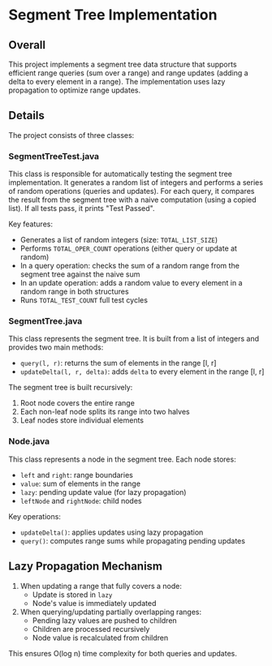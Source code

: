 # Segment Tree Implementation

## Overall

This project implements a segment tree data structure that supports efficient range queries (sum over a range) and range
updates (adding a delta to every element in a range). The implementation uses lazy propagation to optimize range
updates.

## Details

The project consists of three classes:

### SegmentTreeTest.java

This class is responsible for automatically testing the segment tree implementation. It generates a random list of
integers and performs a series of random operations (queries and updates). For each query, it compares the result from
the segment tree with a naive computation (using a copied list). If all tests pass, it prints "Test Passed".

Key features:

- Generates a list of random integers (size: `TOTAL_LIST_SIZE`)
- Performs `TOTAL_OPER_COUNT` operations (either query or update at random)
- In a query operation: checks the sum of a random range from the segment tree against the naive sum
- In an update operation: adds a random value to every element in a random range in both structures
- Runs `TOTAL_TEST_COUNT` full test cycles

### SegmentTree.java

This class represents the segment tree. It is built from a list of integers and provides two main methods:

- `query(l, r)`: returns the sum of elements in the range [l, r]
- `updateDelta(l, r, delta)`: adds `delta` to every element in the range [l, r]

The segment tree is built recursively:

1. Root node covers the entire range
2. Each non-leaf node splits its range into two halves
3. Leaf nodes store individual elements

### Node.java

This class represents a node in the segment tree. Each node stores:

- `left` and `right`: range boundaries
- `value`: sum of elements in the range
- `lazy`: pending update value (for lazy propagation)
- `leftNode` and `rightNode`: child nodes

Key operations:

- `updateDelta()`: applies updates using lazy propagation
- `query()`: computes range sums while propagating pending updates

## Lazy Propagation Mechanism

1. When updating a range that fully covers a node:
    - Update is stored in `lazy`
    - Node's value is immediately updated
2. When querying/updating partially overlapping ranges:
    - Pending lazy values are pushed to children
    - Children are processed recursively
    - Node value is recalculated from children

This ensures O(log n) time complexity for both queries and updates.